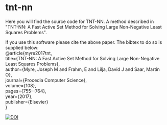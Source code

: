 # tnt-nn
Here you will find the source code for TNT-NN.  A method described in "TNT-NN: A Fast Active Set Method for Solving Large Non-Negative Least Squares Problems".

If you use this software please cite the above paper.  The bibtex to do so is supplied below:  
@article{myre2017tnt,  
  title={TNT-NN: A Fast Active Set Method for Solving Large Non-Negative Least Squares Problems},  
  author={Myre, Joseph M and Frahm, E and Lilja, David J and Saar, Martin O},  
  journal={Procedia Computer Science},  
  volume={108},  
  pages={755--764},  
  year={2017},  
  publisher={Elsevier}  
}  

[![DOI](https://zenodo.org/badge/DOI/10.5281/zenodo.438158.svg)](https://doi.org/10.5281/zenodo.438158)
